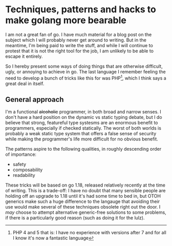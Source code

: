 # Techniques, patterns and hacks to make golang more bearable

I am not a great fan of go.  I have much material for a blog post on the subject which I will probably never get around to writing.  But in the meantime, I'm being paid to write the stuff, and while I will continue to protest that it is not the right tool for the job, I am unlikely to be able to escape it entirely. 

So I hereby present some ways of doing things that are otherwise difficult, ugly, or annoying to achieve in go.  The last language I remember feeling the need to develop a bunch of tricks like this for was PHP[^1], which I think says a great deal in itself.

[^1]: PHP 4 and 5 that is: I have no experience with versions after 7 and for all I know it's now a fantastic language

## General approach

I'm a functional ~~alcoholic~~ programmer, in both broad and narrow senses.  I don't have a hard position on the dynamic vs static typing debate, but I do believe that strong, featureful type systesms are an enormous benefit to programmers, especially if checked statically.  The worst of both worlds is probably a weak static type system that offers a false sense of security while making the programmer's life more difficult for no obvious benefit.

The patterns aspire to the following qualities, in roughly descending order of importance:

- safety
- composability
- readability

These tricks will be based on go 1.18, released relatively recently at the time of writing.  This is a trade-off: I have no doubt that many sensible people are holding off an upgrade to 1.18 until it's had some time to bed in, but OTOH generics make such a huge difference to the langauge that avoiding their use would make several of these techniques obsolete right out the door.  I *may* choose to attempt alternative generic-free solutions to some problems, if there is a particularly good reason (such as doing it for the lulz).
